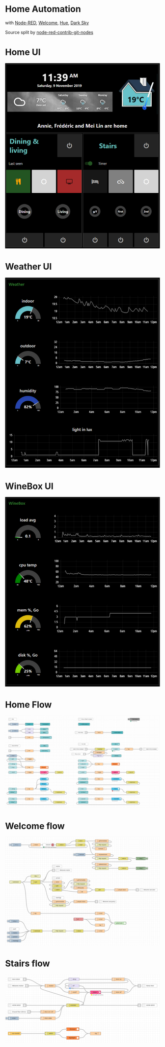 # Home Automation

with
[Node-RED](https://nodered.org/), 
[Welcome](https://www.netatmo.com/en-eu/security/cam-indoor), 
[Hue](https://www2.meethue.com),
[Dark Sky](https://darksky.net/dev)

Source split by [node-red-contrib-git-nodes](https://flows.nodered.org/node/node-red-contrib-git-nodes)

# Home UI
![Home UI](rsc/img/home_ui.PNG?raw=true "Home UI")

# Weather UI
![Weather UI](rsc/img/weather_ui.PNG?raw=true "Weather UI")

# WineBox UI
![WineBox UI](rsc/img/winebox_ui.PNG?raw=true "WineBox UI")

# Home Flow
![Home Flow](rsc/img/home_flow.PNG?raw=true "Home Flow")

# Welcome flow
![Welcome flow](rsc/img/welcome_flow.PNG?raw=true "Welcome flow")

# Stairs flow
![Stairs Flow](rsc/img/stairs_flow.PNG?raw=true "Stairs Flow")
